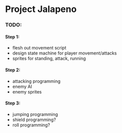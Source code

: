 # Project Jalapeno

### TODO:
#### Step 1:
* flesh out movement script
* design state machine for player movement/attacks
* sprites for standing, attack, running

#### Step 2:
* attacking programming
* enemy AI
* enemy sprites

#### Step 3:
* jumping programming
* shield programming?
* roll programming?
